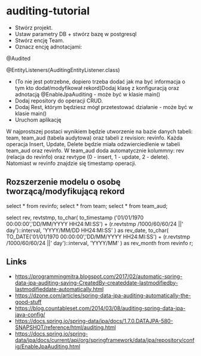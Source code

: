 # auditing-tutorial
- Stwórz projekt. 
- Ustaw parametry DB + stwórz bazę w postgresql
- Stwórz encję Team.
- Oznacz encję adnotacjami:

@Audited

@EntityListeners(AuditingEntityListener.class)

- (To nie jest potrzebne, dopiero trzeba dodać jak ma być informacja o tym kto dodał/modyfikował rekord)Dodaj klasę z konfiguracją oraz adnotacją @EnableJpaAuditing - może być w klasie main()
- Dodaj repository do operacji CRUD.
- Dodaj Rest, którym będziesz mógł przetestować działanie - może być w klasie main()
- Uruchom aplikację

W najprostszej postaci wynikiem będzie utworzenie na bazie danych tabeli: team, team_aud (tabela audytowa) oraz tabeli z revision: revinfo.
Każda operacja Insert, Update, Delete będzie miała odzwierciedlenie w tabeli team_aud oraz revinfo.
W team_aud doda automatycznie kolummny: rev (relacja do revinfo) oraz revtype (0 - insert, 1 - update, 2 - delete).
Natomiast w revinfo znajdzie się timestamp operacji. 


## Rozszerzenie modelu o osobę tworzącą/modyfikującą rekord


select * from revinfo;
select * from team;
select * from team_aud;


select rev, revtstmp,
  to_char(
    to_timestamp ('01/01/1970 00:00:00','DD/MM/YYYY HH24:MI:SS')
    + (r.revtstmp /1000/60/60/24 ||' day')::interval, 'YYYY/MM/DD HH24:MI:SS'
  ) as rev_date, 
  to_char(
    TO_DATE('01/01/1970 00:00:00','DD/MM/YYYY HH24:MI:SS') 
    + (r.revtstmp /1000/60/60/24 ||' day')::interval, 'YYYY/MM'
  ) as rev_month 
from revinfo r;

## Links
- https://programmingmitra.blogspot.com/2017/02/automatic-spring-data-jpa-auditing-saving-CreatedBy-createddate-lastmodifiedby-lastmodifieddate-automatically.html 
- https://dzone.com/articles/spring-data-jpa-auditing-automatically-the-good-stuff
- https://blog.countableset.com/2014/03/08/auditing-spring-data-jpa-java-config/
- https://docs.spring.io/spring-data/jpa/docs/1.7.0.DATAJPA-580-SNAPSHOT/reference/html/auditing.html
- https://docs.spring.io/spring-data/jpa/docs/current/api/org/springframework/data/jpa/repository/config/EnableJpaAuditing.html
